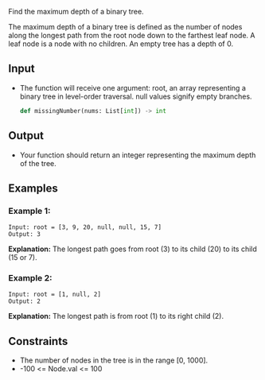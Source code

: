 Find the maximum depth of a binary tree.

The maximum depth of a binary tree is defined as the number of nodes along the longest path from the root node down to the farthest leaf node. A leaf node is a node with no children. An empty tree has a depth of 0.

## Input

* The function will receive one argument: root, an array representing a binary tree in level-order traversal. null values signify empty branches.

  ```python
  def missingNumber(nums: List[int]) -> int
  ```

## Output

* Your function should return an integer representing the maximum depth of the tree.

## Examples

### Example 1:

```text
Input: root = [3, 9, 20, null, null, 15, 7]
Output: 3
```

**Explanation:**
The longest path goes from root (3) to its child (20) to its child (15 or 7).

### Example 2:

```text
Input: root = [1, null, 2]
Output: 2
```

**Explanation:**
The longest path is from root (1) to its right child (2).

## Constraints

* The number of nodes in the tree is in the range [0, 1000].
* -100 <= Node.val <= 100